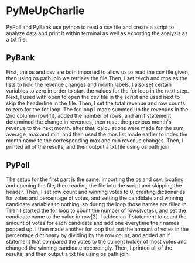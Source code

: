 # PyMeUpCharlie

PyPoll and PyBank use python to read a csv file and create a script to analyze data and print it within terminal as well as exporting the analysis as a txt file.

## PyBank

First, the os and csv are both imported to allow us to read the csv file given, then using os.path.join we retrieve the file
Then, I set revch and mos as the lists to hold the revenue changes and month labels.
I also set certain variables to zero in order to start the values for the for loop in the next step.
Next, I used with open to open the csv file in the script and used next to skip the headerline in the file.
Then, I set the total revenue and row counts to zero for the for loop.
The for loop I made summed up the revenues in the 2nd column (row[1]), added the number of rows, and an if statement determined the change in revenues, then reset the previous month's revenue to the next month.
after that, calculations were made for the sum, average, max and min, and then used the mos list made earlier to index the month name to the corresponding max and min revenue changes.
Then, I printed all of the results, and then output a txt file using os.path.join. 

## PyPoll

The setup for the first part is the same: importing the os and csv, locating and opening the file, then reading the file into the script and skipping the header.
Then, I set row count and winning votes to 0, creating dictionaries for votes and percentage of votes, and setting the candidate and winning candidate variables to nothing, so during the loop those names are filled in.
Then I started the for loop to count the number of rows(votes), and set the candidate name to the value in row[2].
I added an if statement to count the amount of votes for each candidate and add one everytime their names popped up.
I then made another for loop that put the amount of votes in the percentage dictionary by dividing by the row count, and added an if statement that compared the votes to the current holder of most votes and changed the winning candidate accordingly. 
Then, I printed all of the results, and then output a txt file using os.path.join. 
